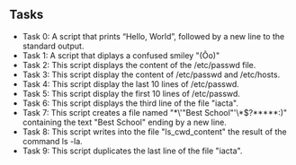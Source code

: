  ## Tasks

- Task 0: A script that prints “Hello, World”, followed by a new line to the standard output.
- Task 1: A script that diplays a confused smiley "(Ôo)"
- Task 2: This script displays the content of the /etc/passwd file.
- Task 3: This script display the content of /etc/passwd and /etc/hosts.
- Task 4: This script display the last 10 lines of /etc/passwd.
- Task 5: This script display the first 10 lines of /etc/passwd.
- Task 6: This script displays the third line of the file "iacta".
- Task 7: This script creates a file named "\*\\'"Best School"\'\\*$\?\*\*\*\*\*:)" containing the text "Best School" ending by a new line.
- Task 8: This script writes into the file "ls_cwd_content" the result of the command ls -la.
- Task 9: This script duplicates the last line of the file "iacta".
